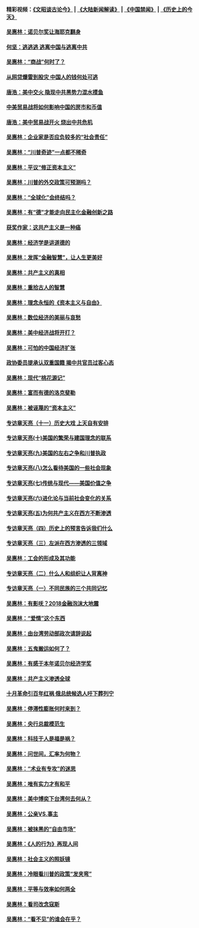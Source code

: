 #### 精彩视频：[《文昭谈古论今》](https://github.com/gfw-breaker/wenzhao/blob/master/README.md?t=01260930) | [《大陆新闻解读》](https://github.com/gfw-breaker/ntdtv-comedy/blob/master/README.md?t=01260930) | [《中国禁闻》](https://github.com/gfw-breaker/ntdtv-news/blob/master/README.md?t=01260930) | [《历史上的今天》](https://github.com/gfw-breaker/today-in-history/blob/master/README.md?t=01260930) 

#### [吴惠林：诺贝尔奖让海耶克翻身](../pages/nsc423/n10890049.md?t=01260930) 

#### [何坚：逃逃逃 逃离中国与逃离中共](../pages/nsc423/n10592891.md?t=01260930) 

#### [吴惠林：“商战”何时了？](../pages/nsc423/n10573558.md?t=01260930) 

#### [从网贷爆雷到股灾 中国人的钱何处可逃](../pages/nsc423/n10572800.md?t=01260930) 

#### [唐浩：美中交火 隐现中共黑势力混水摸鱼](../pages/nsc423/n10544040.md?t=01260930) 

#### [中美贸易战将如何影响中国的房市和币值](../pages/nsc423/n10543697.md?t=01260930) 

#### [唐浩：美中贸易战开火 烧出中共危机](../pages/nsc423/n10540126.md?t=01260930) 

#### [吴惠林：企业家是否应负较多的“社会责任”](../pages/nsc423/n10535022.md?t=01260930) 

#### [吴惠林：“川普奇迹”一点都不稀奇](../pages/nsc423/n10512808.md?t=01260930) 

#### [吴惠林：平议“修正资本主义”](../pages/nsc423/n10495724.md?t=01260930) 

#### [吴惠林：川普的外交政策可预测吗？](../pages/nsc423/n10462387.md?t=01260930) 

#### [吴惠林：“全球化”会终结吗？](../pages/nsc423/n10452838.md?t=01260930) 

#### [吴惠林：有“德”才能走向民主化金融创新之路](../pages/nsc423/n10432292.md?t=01260930) 

#### [获奖作家：这共产主义是一种癌](../pages/nsc423/n10431541.md?t=01260930) 

#### [吴惠林：经济学是讲道德的](../pages/nsc423/n10398014.md?t=01260930) 

#### [吴惠林：发挥“金融智慧”，让人生更美好](../pages/nsc423/n10375019.md?t=01260930) 

#### [吴惠林：共产主义的真相](../pages/nsc423/n10351394.md?t=01260930) 

#### [吴惠林：重拾古人的智慧](../pages/nsc423/n10337691.md?t=01260930) 

#### [吴惠林：理念永恒的《资本主义与自由》](../pages/nsc423/n10316274.md?t=01260930) 

#### [吴惠林：数位经济的美丽与哀愁](../pages/nsc423/n10292946.md?t=01260930) 

#### [吴惠林：美中经济战将开打？](../pages/nsc423/n10258825.md?t=01260930) 

#### [吴惠林：可怕的中国经济扩张](../pages/nsc423/n10219147.md?t=01260930) 

#### [政协委员提承认双重国籍 揭中共官员过客心态](../pages/nsc423/n10208809.md?t=01260930) 

#### [吴惠林：现代“桃花源记”](../pages/nsc423/n10185234.md?t=01260930) 

#### [吴惠林：富而有德的洛克斐勒](../pages/nsc423/n10142264.md?t=01260930) 

#### [吴惠林：被诬蔑的“资本主义”](../pages/nsc423/n10124816.md?t=01260930) 

#### [专访章天亮（十一）历史大戏 上天自有安排](../pages/nsc423/n10094905.md?t=01260930) 

#### [专访章天亮(十)美国的繁荣与建国理念的联系](../pages/nsc423/n10094899.md?t=01260930) 

#### [专访章天亮(九)美国的左右之争和川普执政](../pages/nsc423/n10094889.md?t=01260930) 

#### [专访章天亮(八)怎么看待美国的一些社会现象](../pages/nsc423/n10094857.md?t=01260930) 

#### [专访章天亮(七)传统与现代——美国价值之争](../pages/nsc423/n10093140.md?t=01260930) 

#### [专访章天亮(六)进化论与当前社会变化的关系](../pages/nsc423/n10092036.md?t=01260930) 

#### [专访章天亮(五)为何共产主义在西方不断渗透](../pages/nsc423/n10083620.md?t=01260930) 

#### [专访章天亮（四）历史上的预言告诉我们什么](../pages/nsc423/n10083606.md?t=01260930) 

#### [专访章天亮（三）左派在西方渗透的三领域](../pages/nsc423/n10081115.md?t=01260930) 

#### [吴惠林：工会的形成及其功能](../pages/nsc423/n10080633.md?t=01260930) 

#### [专访章天亮（二）什么人和组织让人背离神](../pages/nsc423/n10076637.md?t=01260930) 

#### [专访章天亮（一）不同民族的三个共同记忆](../pages/nsc423/n10074188.md?t=01260930) 

#### [吴惠林：有影呒？2018金融泡沫大地震](../pages/nsc423/n10040534.md?t=01260930) 

#### [吴惠林：“爱情”这个东西](../pages/nsc423/n10019423.md?t=01260930) 

#### [吴惠林：由台湾劳动部政次请辞说起](../pages/nsc423/n9979679.md?t=01260930) 

#### [吴惠林：五鬼搬运如何了？](../pages/nsc423/n9925338.md?t=01260930) 

#### [吴惠林：有感于本年诺贝尔经济学奖](../pages/nsc423/n9871883.md?t=01260930) 

#### [吴惠林：共产主义渗透全球](../pages/nsc423/n9812748.md?t=01260930) 

#### [十月革命引百年红祸 俄总统候选人吁下葬列宁](../pages/nsc423/n9810182.md?t=01260930) 

#### [吴惠林：停滞性膨胀何时来到？](../pages/nsc423/n9764136.md?t=01260930) 

#### [吴惠林：央行总裁模范生](../pages/nsc423/n9728134.md?t=01260930) 

#### [吴惠林：科技于人是福是祸？](../pages/nsc423/n9672982.md?t=01260930) 

#### [吴惠林：问世间，汇率为何物？](../pages/nsc423/n9621788.md?t=01260930) 

#### [吴惠林：“术业有专攻”的迷思](../pages/nsc423/n9580363.md?t=01260930) 

#### [吴惠林：唯有实力才有和平](../pages/nsc423/n9529599.md?t=01260930) 

#### [吴惠林：美中博奕下台湾何去何从？](../pages/nsc423/n9483598.md?t=01260930) 

#### [吴惠林：公亲VS.事主](../pages/nsc423/n9425637.md?t=01260930) 

#### [吴惠林：被抹黑的“自由市场”](../pages/nsc423/n9351545.md?t=01260930) 

#### [吴惠林：《人的行为》再现人间](../pages/nsc423/n9296339.md?t=01260930) 

#### [吴惠林：社会主义的照妖镜](../pages/nsc423/n9243460.md?t=01260930) 

#### [吴惠林：冷眼看川普的政策“发夹弯”](../pages/nsc423/n9120684.md?t=01260930) 

#### [吴惠林：平等与效率如何两全](../pages/nsc423/n9075430.md?t=01260930) 

#### [吴惠林：看司改念寇斯](../pages/nsc423/n9024915.md?t=01260930) 

#### [吴惠林：“看不见”的谁会在乎？](../pages/nsc423/n8977488.md?t=01260930) 

